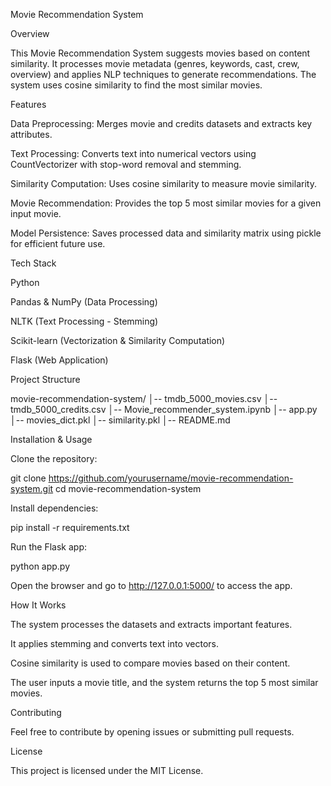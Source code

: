 Movie Recommendation System

Overview

This Movie Recommendation System suggests movies based on content similarity. It processes movie metadata (genres, keywords, cast, crew, overview) and applies NLP techniques to generate recommendations. The system uses cosine similarity to find the most similar movies.

Features

Data Preprocessing: Merges movie and credits datasets and extracts key attributes.

Text Processing: Converts text into numerical vectors using CountVectorizer with stop-word removal and stemming.

Similarity Computation: Uses cosine similarity to measure movie similarity.

Movie Recommendation: Provides the top 5 most similar movies for a given input movie.

Model Persistence: Saves processed data and similarity matrix using pickle for efficient future use.

Tech Stack

Python

Pandas & NumPy (Data Processing)

NLTK (Text Processing - Stemming)

Scikit-learn (Vectorization & Similarity Computation)

Flask (Web Application)

Project Structure

movie-recommendation-system/
│-- tmdb_5000_movies.csv
│-- tmdb_5000_credits.csv
│-- Movie_recommender_system.ipynb
│-- app.py
│-- movies_dict.pkl
│-- similarity.pkl
│-- README.md

Installation & Usage

Clone the repository:

git clone https://github.com/yourusername/movie-recommendation-system.git
cd movie-recommendation-system

Install dependencies:

pip install -r requirements.txt

Run the Flask app:

python app.py

Open the browser and go to http://127.0.0.1:5000/ to access the app.

How It Works

The system processes the datasets and extracts important features.

It applies stemming and converts text into vectors.

Cosine similarity is used to compare movies based on their content.

The user inputs a movie title, and the system returns the top 5 most similar movies.

Contributing

Feel free to contribute by opening issues or submitting pull requests.

License

This project is licensed under the MIT License.

